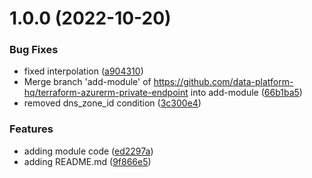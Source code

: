 # 1.0.0 (2022-10-20)


### Bug Fixes

* fixed interpolation ([a904310](https://github.com/data-platform-hq/terraform-azurerm-private-endpoint/commit/a904310209815d25d2decbdaaceb4953a2927965))
* Merge branch 'add-module' of https://github.com/data-platform-hq/terraform-azurerm-private-endpoint into add-module ([66b1ba5](https://github.com/data-platform-hq/terraform-azurerm-private-endpoint/commit/66b1ba5a2a0d800ef0405d18c85043791d2273cd))
* removed dns_zone_id condition ([3c300e4](https://github.com/data-platform-hq/terraform-azurerm-private-endpoint/commit/3c300e42e78f2b22aded2bf0d5ad8440d2e47453))


### Features

* adding module code ([ed2297a](https://github.com/data-platform-hq/terraform-azurerm-private-endpoint/commit/ed2297ace3c0390cbd17e2602c4af71194848887))
* adding README.md ([9f866e5](https://github.com/data-platform-hq/terraform-azurerm-private-endpoint/commit/9f866e5dd81c17714bfe8b7c2cbf69433a05da7b))
